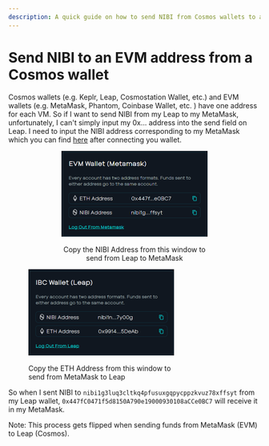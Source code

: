 ```yaml
---
description: A quick guide on how to send NIBI from Cosmos wallets to an EVM wallet.
---
```


# Send NIBI to an EVM address from a Cosmos wallet

Cosmos wallets (e.g. Keplr, Leap, Cosmostation Wallet, etc.) and EVM wallets (e.g. MetaMask, Phantom, Coinbase Wallet, etc. ) have one address for each VM. So if I want to send NIBI from my Leap to my MetaMask, unfortunately, I can't simply input my 0x... address into the send field on Leap. I need to input the NIBI address corresponding to my MetaMask which you can find [here](https://app.nibiru.fi/portfolio) after connecting you wallet.&#x20;

<div align="center" data-full-width="true"><figure><img src=".gitbook/assets/image (6).png" alt="" width="292"><figcaption><p>Copy the NIBI Address from this window to <br>send from Leap to MetaMask </p></figcaption></figure></div>

<figure><img src=".gitbook/assets/image (5).png" alt="" width="291"><figcaption><p>Copy the ETH Address from this window to <br>send from MetaMask to Leap </p></figcaption></figure>

So when I sent NIBI to `nibi1g3luq3cltkq4pfusuxgqpycppzkvuz78xffsyt` from my Leap wallet, `0x447fC0471f5d8150A790e19000930108aCCe0BC7` will receive it in my MetaMask.&#x20;

Note: This process gets flipped when sending funds from MetaMask (EVM) to Leap (Cosmos).&#x20;
